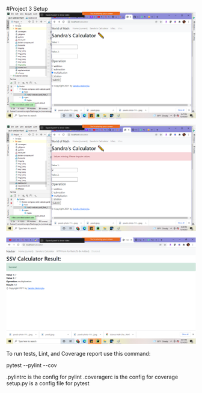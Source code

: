 #Project 3 Setup
![img_7.png](img_7.png)

![img_8.png](img_8.png)

![img_4.png](img_4.png)

To run tests, Lint, and Coverage report use this command:

pytest  --pylint --cov

.pylintrc is the config for pylint
.coveragerc is the config for coverage
setup.py is a config file for pytest
